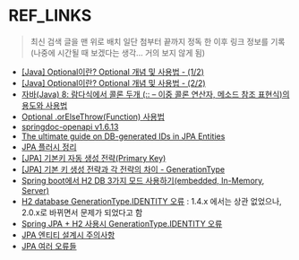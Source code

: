 # REF_LINKS

> 최신 검색 글을 맨 위로 배치
> 일단 첨부터 끝까지 정독 한 이후 링크 정보를 기록
> (나중에 시간될 때 보겠다는 생각... 거의 보지 않게 됨)

- [[Java] Optional이란? Optional 개념 및 사용법 - (1/2)](https://mangkyu.tistory.com/70)
- [[Java] Optional이란? Optional 개념 및 사용법 - (2/2)](https://mangkyu.tistory.com/203)
- [자바(Java) 8: 람다식에서 콜론 두개 (:: – 이중 콜론 연산자, 메소드 참조 표현식)의 용도와 사용법](http://yoonbumtae.com/?p=2776)
- [Optional .orElseThrow(Function) 사용법](https://krksap.tistory.com/1515)
- [springdoc-openapi v1.6.13](https://springdoc.org/)
- [The ultimate guide on DB-generated IDs in JPA Entities](https://www.jpa-buddy.com/blog/the-ultimate-guide-on-db-generated/)
- [JPA 플러시 정리](https://cheese10yun.github.io/jpa-flush/)
- [[JPA] 기본키 자동 생성 전략(Primary Key)](https://bamdule.tistory.com/243)
- [[JPA] 기본 키 생성 전략과 각 전략의 차이 - GenerationType](https://newwisdom.tistory.com/90)
- [Spring boot에서 H2 DB 3가지 모드 사용하기(embedded, In-Memory, Server)](https://kukim.tistory.com/105)
- [H2 database GenerationType.IDENTITY 오류](https://selgii.tistory.com/53) : 1.4.x 에서는 상관 없었으나, 2.0.x로 바뀌면서 문제가 되었다고 함
- [Spring JPA + H2 사용시 GenerationType.IDENTITY 오류](https://icthuman.tistory.com/entry/Spring-JPA-H2-%EC%82%AC%EC%9A%A9%EC%8B%9C-GenerationTypeIDENTITY-%EC%98%A4%EB%A5%98)
- [JPA 엔티티 설계시 주의사항](https://n1tjrgns.tistory.com/255)
- [JPA 여러 오류들](https://velog.io/@g00dluckroon/JPA-%EC%97%AC%EB%9F%AC-%EC%98%A4%EB%A5%98%EB%93%A4)
